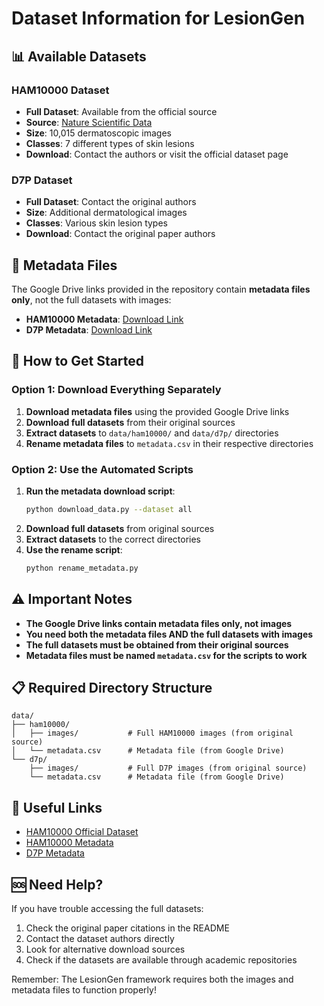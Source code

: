 # Dataset Information for LesionGen

## 📊 Available Datasets

### HAM10000 Dataset
- **Full Dataset**: Available from the official source
- **Source**: [Nature Scientific Data](https://www.nature.com/articles/sdata2018161)
- **Size**: 10,015 dermatoscopic images
- **Classes**: 7 different types of skin lesions
- **Download**: Contact the authors or visit the official dataset page

### D7P Dataset
- **Full Dataset**: Contact the original authors
- **Size**: Additional dermatological images
- **Classes**: Various skin lesion types
- **Download**: Contact the original paper authors

## 📁 Metadata Files

The Google Drive links provided in the repository contain **metadata files only**, not the full datasets with images:

- **HAM10000 Metadata**: [Download Link](https://drive.google.com/file/d/1K5oGP55B5d9lhhFjzGTJ4kgtIdbnSCmg/view?usp=sharing)
- **D7P Metadata**: [Download Link](https://drive.google.com/file/d/1_56PsBov6rI6_F9JfBf_2GKd8hQolA3Y/view?usp=sharing)

## 🚀 How to Get Started

### Option 1: Download Everything Separately
1. **Download metadata files** using the provided Google Drive links
2. **Download full datasets** from their original sources
3. **Extract datasets** to `data/ham10000/` and `data/d7p/` directories
4. **Rename metadata files** to `metadata.csv` in their respective directories

### Option 2: Use the Automated Scripts
1. **Run the metadata download script**:
   ```bash
   python download_data.py --dataset all
   ```
2. **Download full datasets** from original sources
3. **Extract datasets** to the correct directories
4. **Use the rename script**:
   ```bash
   python rename_metadata.py
   ```

## ⚠️ Important Notes

- **The Google Drive links contain metadata files only, not images**
- **You need both the metadata files AND the full datasets with images**
- **The full datasets must be obtained from their original sources**
- **Metadata files must be named `metadata.csv` for the scripts to work**

## 📋 Required Directory Structure

```
data/
├── ham10000/
│   ├── images/           # Full HAM10000 images (from original source)
│   └── metadata.csv      # Metadata file (from Google Drive)
└── d7p/
    ├── images/           # Full D7P images (from original source)
    └── metadata.csv      # Metadata file (from Google Drive)
```

## 🔗 Useful Links

- [HAM10000 Official Dataset](https://www.nature.com/articles/sdata2018161)
- [HAM10000 Metadata](https://drive.google.com/file/d/1K5oGP55B5d9lhhFjzGTJ4kgtIdbnSCmg/view?usp=sharing)
- [D7P Metadata](https://drive.google.com/file/d/1_56PsBov6rI6_F9JfBf_2GKd8hQolA3Y/view?usp=sharing)

## 🆘 Need Help?

If you have trouble accessing the full datasets:
1. Check the original paper citations in the README
2. Contact the dataset authors directly
3. Look for alternative download sources
4. Check if the datasets are available through academic repositories

Remember: The LesionGen framework requires both the images and metadata files to function properly!
